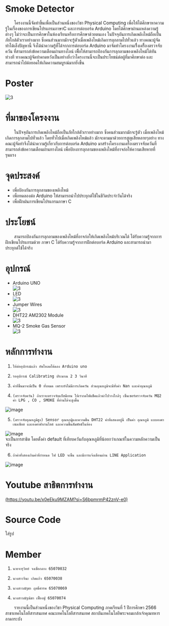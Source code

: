# Smoke Detector
&emsp;&emsp;โครงงานนี้จัดทำขึ้นเพื่อเป็นส่วนหนึ่งของวิชา Physical Computing เพื่อให้ได้ศึกษาหาความรู้ในเรื่องของการเขียนโปรแกรมภาษาC และการต่อบอร์ด Arduino โดยได้ศึกษาผ่านแหล่งความรู้ต่างๆ ไม่ว่าจะเป็นการศึกษาในห้องเรียนหรือการศึกษาด้วยตนเอง ในปัจจุบันการเกิดเพลิงไหม้ถือเป็นภัยใกล้ตัวเราอย่างมาก ซึ่งคนส่วนมากมักจะรู้ตัวเมื่อเพลิงไหม้เกิดการลุกลามไปทั่วแล้ว ทางคณะผู้จัดทำได้เล็งปัญหานี้ จึงได้นำความรู้ที่ได้จากการต่อบอร์ด Arduino มาจัดทำโครงงานเรื่ิงเครื่ิองตรวจจับควัน ที่สามารถส่งข้อความเตือนผ่านทางไลน์ เพื่ิอให้สามารถป้องกันการลุกลามของเพลิงไหม้ได้ทันท่วงที ทางคณะผู้จัดทำคาดหวังเป็นอย่างยิ่งว่าโครงงานนี้จะเป็นประโยชน์ต่อผู้ที่มาศึกษาต่อ และสามารถนำไปต่อยอดให้เกิดความสมบูรณ์มากยิ่งขึ้น 

# Poster
![3](https://github.com/jeena55/projectsensor/assets/109953515/f3c06ae2-ae7a-478b-9e4e-7e95d016049c)



# ที่มาของโครงงาน
&emsp;&emsp;ในปัจจุบันการเกิดเพลิงไหม้ถือเป็นภัยใกล้ตัวเราอย่างมาก ซึ่งคนส่วนมากมักจะรู้ตัว เมื่อเพลิงไหม้เกิดการลุกลามไปทั่วแล้ว โดยทั่วไปเมื่อเกิดเพลิงไหม้แล้ว มักจะตามมาด้วยการสูญเสียหลายๆอย่าง ทางคณะผู้จัดทำจึงได้นำความรู้เกี่ยวกับการต่อบอร์ด Arduino มาสร้างโครงงานเครื่องตรวจจับควันที่สามารถส่งข้อความเตือนผ่่านทางไลน์ เพื่อป้องการลุกลามของเพลิงไหม้ที่อาจก่อให้ความเสียหายที่รุนแรง

# จุดประสงค์
* เพื่อป้องกันการลุกลามของเพลิงไหม้
* เพื่อทดลองต่อ Arduino ให้สามารถนำไปประยุกต์ใช้ในชีวิตประจำวันได้จริง
* เพื่อฝึกฝนการเขียนโปรแกรมภาษา C

# ประโยชน์
&emsp;&emsp;สามารถป้องกันการลุกลามของเพลิงไหม้ที่อาจก่อให้เกิดเพลิงไหม้บริเวณได้ ได้รับความรู้จากการฝึกเขียนโปรแกรมด้วย ภาษา C ได้รับความรู้จากการฝึกต่อบอร์ด Arduino และสามารถนำมาประยุกต์ใช้ได้จริง
# อุปกรณ์
* Arduino UNO <br/>
  ![3](https://dm.lnwfile.com/_/dm/_raw/ag/z7/x1.jpg) <br/>
* LED <br/>
  ![3](https://inwfile.com/s-fg/iqahqt.jpg) <br/>
* Jumper Wires <br/>
  ![3](https://static.cytron.io/image/cache/catalog/products/WR-JW-40/Raspberry-Pi-3-Dupont-Line-120pcs-20cm-Male-to-Male-Male-to-Female-Female-to-Female-800x800.jpg) <br/>
* DHT22 AM2302 Module <br/>
  ![3](https://raspberrypithailand.com/storage/images/4m8HEfpyZUzyQQY77EO0vit7oe6d2XOk8zVsOBhR.jpg) <br/>
* MQ-2 Smoke Gas Sensor <br/>
  ![3](https://www.tido.tech/wp-content/uploads/2020/09/l1.jpg) <br/>

# หลักการทำงาน
1.     ให้ต่ออุปกรณ์แล้ว อัพโหลดโค้ดลง Arduino uno
2.     รออุปกรณ์ Calibrating ประมาณ 2 3 วินาที
3.     ค่าที่ขึ้นมาจะมีเป็น 0 ทั้งหมด เพราะยังไม่มีการเกิดควัน ส่วนอุณหภูมิจะมีทั้งค่า Nan และค่าอุณหภูมิ
4.     (ตรวจจับควัน) ถ้าเราจะตรวจจับแก็สมีเทน ให้เรากดไฟแช็คแล้วนำไปวางใกล้ๆ เซ็นเซอร์ตรวจจับควัน MQ2 ค่า LPG , CO , SMOKE ที่อ่านได้จะสูงขึ้น
![image](https://github.com/jeena55/projectsensor/assets/109953515/e1a665e8-edb6-44bb-9b5e-5d72a9639490) <br/>

5.     (ตรวจจับอุณหภูมิสูง) Sensor อุณหภมูิและความชื้น DHT22 ค่าที่แสดงอยู่นี้ เป็นค่า อุณหภูมิ แบบองศาเซลเซียส และองศาฟาเรนไฮต์ และความชื้นสัมพัทธ์ในห้อง
![image](https://github.com/jeena55/projectsensor/assets/109953515/cf5aef84-5107-43fa-bc51-6ae18016c099) <br/> จะเป็นการสาธิต โดยตั้งค่า default ที่เทียบควันกับอุณหภูมิที่น้อยกว่าเกณฑ์ในความหลักความเป็นจริง

6.     ถ้าค่าทั้งสองเกินค่าที่กำหนด ไฟ LED จะขึ้น และมีการแจ้งเตือนผ่าน LINE Application
![image](https://github.com/jeena55/projectsensor/assets/109953515/5875927f-784e-4c04-9b2a-92ea543e8e62) <br/>




# Youtube สาธิตการทำงาน
[(https://youtu.be/x0eEku9MZAM?si=S6bpmrmP42znV-e0)](https://youtu.be/x0eEku9MZAM?si=S6bpmrmP42znV-e0)

# Source Code
ใส่รูป

# Member
1.     นายจารุวิทย์ จงเชื่อกลาง 65070032
2.     นางสาวจีนะ เกิดแก้ว 65070038
3.     นางสาวณัฐชา ฤทธิ์คำรพ 65070069 
4.     นางสาวณัฐณิชา เฟื่องฟู 65070074
&emsp;&emsp;รายงานนี้เป็นส่วนหนึ่งของวิชา Physical Computing ภาคเรียนที่ 1 ปีการศึกษา 2566 
สาขาเทคโนโลยีสารสนเทศ คณะเทคโนโลยีสารสนเทศ   สถาบันเทคโนโลยีพระจอมเกล้าเจ้าคุณทหารลาดกระบัง
